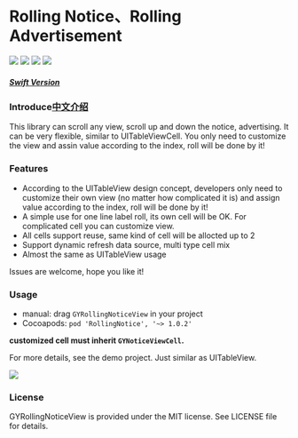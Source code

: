 # Rolling Notice、Rolling Advertisement
![](https://img.shields.io/badge/platform-iOS-red.svg) ![](https://img.shields.io/badge/language-Objective--C-orange.svg) ![](https://img.shields.io/cocoapods/v/RollingNotice.svg?style=flat) ![](https://img.shields.io/badge/license-MIT%20License-brightgreen.svg)

##### [Swift Version](https://github.com/maltsugar/RollingNotice-Swift)
### Introduce[中文介绍](https://github.com/maltsugar/RollingNotice/blob/master/README_Zh.md)
This library can scroll any view, scroll up and down the notice, advertising. It can be very flexible, similar to UITableViewCell.
You only need to customize the view and assin value according to the index, roll will be done by it!


### Features
- According to the UITableView design concept, developers only need to customize their own view (no matter how complicated it is) and assign value according to the index, roll will be done by it!
- A simple use for one line label roll, its own cell will be OK. For complicated cell you can customize view.
- All cells support reuse, same kind of cell will be allocted up to 2
- Support dynamic refresh data source, multi type cell mix
- Almost the same as UITableView usage

Issues are welcome, hope you like it!
### Usage
- manual: drag `GYRollingNoticeView` in your project
- Cocoapods: `pod 'RollingNotice', '~> 1.0.2'`
 
**customized cell must inherit `GYNoticeViewCell`.**

For more details, see the demo project. Just similar as UITableView.


![](http://wx3.sinaimg.cn/mw690/72aba7efgy1fmdy022ow6g20bn08g0xn.gif)
### License
GYRollingNoticeView is provided under the MIT license. See LICENSE file for details.




 